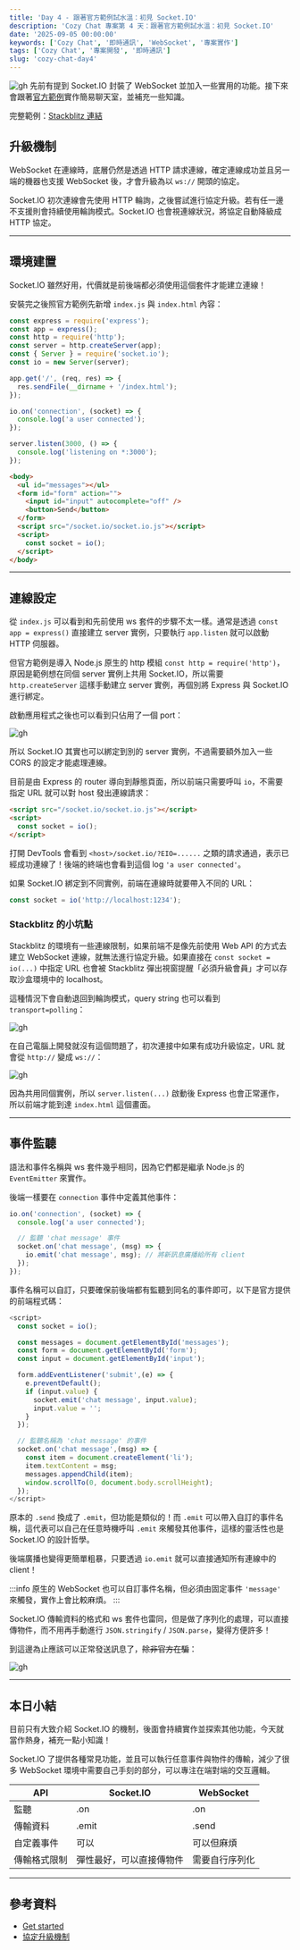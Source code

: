 ```yaml
---
title: 'Day 4 - 跟著官方範例試水溫：初見 Socket.IO'
description: 'Cozy Chat 專案第 4 天：跟著官方範例試水溫：初見 Socket.IO'
date: '2025-09-05 00:00:00'
keywords: ['Cozy Chat', '即時通訊', 'WebSocket', '專案實作']
tags: ['Cozy Chat', '專案開發', '即時通訊']
slug: 'cozy-chat-day4'
---
```


![gh](https://raw.githubusercontent.com/penspulse326/penspulse326.github.io/images/17570642610004dxnea.png)
先前有提到 Socket.IO 封裝了 WebSocket 並加入一些實用的功能。接下來會跟著[官方範例](https://socket.io/get-started/chat)實作簡易聊天室，並補充一些知識。

完整範例：[Stackblitz 連結](https://stackblitz.com/edit/stackblitz-starters-p9arorzu?file=index.html)

## 升級機制

WebSocket 在連線時，底層仍然是透過 HTTP 請求連線，確定連線成功並且另一端的機器也支援 WebSocket 後，才會升級為以 `ws://` 開頭的協定。

Socket.IO 初次連線會先使用 HTTP 輪詢，之後嘗試進行協定升級。若有任一邊不支援則會持續使用輪詢模式。Socket.IO 也會視連線狀況，將協定自動降級成 HTTP 協定。

---

## 環境建置

Socket.IO 雖然好用，代價就是前後端都必須使用這個套件才能建立連線！

安裝完之後照官方範例先新增 `index.js` 與 `index.html` 內容：

```js
const express = require('express');
const app = express();
const http = require('http');
const server = http.createServer(app);
const { Server } = require('socket.io');
const io = new Server(server);

app.get('/', (req, res) => {
  res.sendFile(__dirname + '/index.html');
});

io.on('connection', (socket) => {
  console.log('a user connected');
});

server.listen(3000, () => {
  console.log('listening on *:3000');
});
```

```html
<body>
  <ul id="messages"></ul>
  <form id="form" action="">
    <input id="input" autocomplete="off" />
    <button>Send</button>
  </form>
  <script src="/socket.io/socket.io.js"></script>
  <script>
    const socket = io();
  </script>
</body>
```

---

## 連線設定

從 `index.js` 可以看到和先前使用 ws 套件的步驟不太一樣。通常是透過 `const app = express()` 直接建立 server 實例，只要執行 `app.listen` 就可以啟動 HTTP 伺服器。

但官方範例是導入 Node.js 原生的 http 模組 `const http = require('http')`，原因是範例想在同個 server 實例上共用 Socket.IO，所以需要 `http.createServer` 這樣手動建立 server 實例，再個別將 Express 與 Socket.IO 進行綁定。

啟動應用程式之後也可以看到只佔用了一個 port：

![gh](https://raw.githubusercontent.com/penspulse326/penspulse326.github.io/images/1750217688000pdrzeo.png)

所以 Socket.IO 其實也可以綁定到別的 server 實例，不過需要額外加入一些 CORS 的設定才能處理連線。

目前是由 Express 的 router 導向到靜態頁面，所以前端只需要呼叫 `io`，不需要指定 URL 就可以對 host 發出連線請求：

```html
<script src="/socket.io/socket.io.js"></script>
<script>
  const socket = io();
</script>
```

打開 DevTools 會看到 `<host>/socket.io/?EIO=......` 之類的請求通過，表示已經成功連線了！後端的終端也會看到這個 log `'a user connected'`。

如果 Socket.IO 綁定到不同實例，前端在連線時就要帶入不同的 URL：

```js
const socket = io('http://localhost:1234');
```

### Stackblitz 的小坑點

Stackblitz 的環境有一些連線限制，如果前端不是像先前使用 Web API 的方式去建立 WebSocket 連線，就無法進行協定升級。如果直接在 `const socket = io(...)` 中指定 URL 也會被 Stackblitz 彈出視窗提醒「必須升級會員」才可以存取沙盒環境中的 localhost。

這種情況下會自動退回到輪詢模式，query string 也可以看到 `transport=polling`：

![gh](https://raw.githubusercontent.com/penspulse326/penspulse326.github.io/images/1750226097000urn8sf.png)

在自己電腦上開發就沒有這個問題了，初次連接中如果有成功升級協定，URL 就會從 `http://` 變成 `ws://`：

![gh](https://raw.githubusercontent.com/penspulse326/penspulse326.github.io/images/1750226193000fogmmt.png)

因為共用同個實例，所以 `server.listen(...)` 啟動後 Express 也會正常運作，所以前端才能到達 `index.html` 這個畫面。

---

## 事件監聽

語法和事件名稱與 ws 套件幾乎相同，因為它們都是繼承 Node.js 的 `EventEmitter` 來實作。

後端一樣要在 `connection` 事件中定義其他事件：

```js
io.on('connection', (socket) => {
  console.log('a user connected');

  // 監聽 'chat message' 事件
  socket.on('chat message', (msg) => {
    io.emit('chat message', msg); // 將新訊息廣播給所有 client
  });
});
```

事件名稱可以自訂，只要確保前後端都有監聽到同名的事件即可，以下是官方提供的前端程式碼：

```js
<script>
  const socket = io();

  const messages = document.getElementById('messages');
  const form = document.getElementById('form');
  const input = document.getElementById('input');

  form.addEventListener('submit',(e) => {
    e.preventDefault();
    if (input.value) {
      socket.emit('chat message', input.value);
      input.value = '';
    }
  });

  // 監聽名稱為 'chat message' 的事件
  socket.on('chat message',(msg) => {
    const item = document.createElement('li');
    item.textContent = msg;
    messages.appendChild(item);
    window.scrollTo(0, document.body.scrollHeight);
  });
</script>
```

原本的 `.send` 換成了 `.emit`，但功能是類似的！而 `.emit` 可以帶入自訂的事件名稱，這代表可以自己在任意時機呼叫 `.emit` 來觸發其他事件，這樣的靈活性也是 Socket.IO 的設計哲學。

後端廣播也變得更簡單粗暴，只要透過 `io.emit` 就可以直接通知所有連線中的 client！

:::info
原生的 WebSocket 也可以自訂事件名稱，但必須由固定事件 `'message'` 來觸發，實作上會比較麻煩。
:::

Socket.IO 傳輸資料的格式和 ws 套件也雷同，但是做了序列化的處理，可以直接傳物件，而不用再手動進行 `JSON.stringify` / `JSON.parse`，變得方便許多！

到這邊為止應該可以正常發送訊息了，~~除非官方在騙~~：

![gh](https://raw.githubusercontent.com/penspulse326/penspulse326.github.io/images/1757059863000bwtjom.png)

---

## 本日小結

目前只有大致介紹 Socket.IO 的機制，後面會持續實作並探索其他功能，今天就當作熱身，補充一點小知識！

Socket.IO 了提供各種常見功能，並且可以執行任意事件與物件的傳輸，減少了很多 WebSocket 環境中需要自己手刻的部分，可以專注在端對端的交互邏輯。

| API          | Socket.IO                | WebSocket      |
| ------------ | ------------------------ | -------------- |
| 監聽         | .on                      | .on            |
| 傳輸資料     | .emit                    | .send          |
| 自定義事件   | 可以                     | 可以但麻煩     |
| 傳輸格式限制 | 彈性最好，可以直接傳物件 | 需要自行序列化 |

---

## 參考資料

- [Get started](https://socket.io/get-started/chat)
- [協定升級機制](https://developer.mozilla.org/zh-TW/docs/Web/HTTP/Guides/Protocol_upgrade_mechanism)

